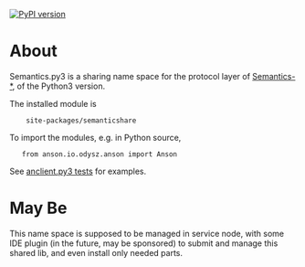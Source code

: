 [![PyPI version](https://img.shields.io/pypi/v/semantics.py3.svg)](https://pypi.org/project/semantics.py3)

# About

Semantics.py3 is a sharing name space for the protocol layer of 
[Semantics-*](), of the Python3 version.

The installed module is

```
    site-packages/semanticshare
```

To import the modules, e.g. in Python source,

```
   from anson.io.odysz.anson import Anson
```

See [anclient.py3 tests](https://github.com/odys-z/Anclient/tree/master/py3/test)
for examples.

# May Be

This name space is supposed to be managed in service node, with
some IDE plugin (in the future, may be sponsored) to submit and 
manage this shared lib, and even install only needed parts.